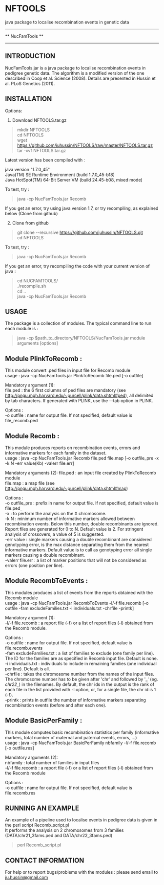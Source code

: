 # NFTOOLS
java package to localise recombination events in genetic data


*************************
**     NucFamTools     **
*************************




INTRODUCTION
------------

NucFamTools.jar is a java package to localise recombination events in pedigree genetic data. The algorithm is a modified version of the one described in Coop et al. Science (2008). Details are presented in Hussin et al. PLoS Genetics (2011).



INSTALLATION
------------

Options:

1) Download NFTOOLS.tar.gz

> mkdir NFTOOLS  
> cd NFTOOLS  
> wget https://github.com/juhussin/NFTOOLS/raw/master/NFTOOLS.tar.gz  
> tar -xvf NFTOOLS.tar.gz  

Latest version has been compiled with :

java version "1.7.0_45"  
Java(TM) SE Runtime Environment (build 1.7.0_45-b18)  
Java HotSpot(TM) 64-Bit Server VM (build 24.45-b08, mixed mode)  

To test, try :

> java -cp NucFamTools.jar Recomb

If you get an error, try using java version 1.7, or try recompiling, as explained below (Clone from github)


2) Clone from github

> git clone --recursive https://github.com/juhussin/NFTOOLS.git  
> cd NFTOOLS  

To test, try :

> java -cp NucFamTools.jar Recomb

If you get an error, try recompiling the code with your current version of java :

> cd NUCFAMTOOLS/  
> ./recompile.sh  
> cd ..  
> java -cp NucFamTools.jar Recomb  



USAGE
-----

The package is a collection of modules. The typical command line to run each module is :

> java -cp $path_to_directory/NFTOOLS/NucFamTools.jar module arguments [options]


Module PlinkToRecomb :
--------------------
This module convert .ped files in input file for Recomb module   
 usage : java -cp NucFamTools.jar PlinkToRecomb file.ped [-o outfile]

Mandatory argument (1):  
 file.ped : the 6 first columns of ped files are mandatory (see http://pngu.mgh.harvard.edu/~purcell/plink/data.shtml#ped), all delimited by tab characters. If generated with PLINK, use the --tab option in PLINK.  

Options :  
 -o outfile : name for output file. If not specified, default value is file\_recomb.ped  
 


Module Recomb :
-------------
This module produces reports on recombination events, errors and informative markers for each family in the dataset.  
 usage : java -cp NucFamTools.jar Recomb file.ped file.map [-o outfile_pre -x -k N -err value(Kb) -valerr file.err]

Mandatory arguments (2):
 file.ped : an input file created by PlinkToRecomb module  
 file.map : a map file (see http://pngu.mgh.harvard.edu/~purcell/plink/data.shtml#map)  

Options :  
 -o outfile_pre : prefix in name for output file. If not specified, default value is file.ped\_   
 -x : to perform the analysis on the X chromosome.  
 -k N : minimum number of informative markers allowed between recombination events. Below this number, double recombinants are ignored. Report files are generated for 0 to N. Default value is 2. For stringent analysis of crossovers, a value of 5 is suggested.  
 -err value : single markers causing a double recombinant are considered genotyping error, <value> is the max distance separating them from the nearest informative markers. Default value is to call as genotyping error all single markers causing a double recombinant.  
 -valerr file.err : a list of marker positions that will not be considered as errors (one position per line).  


Module RecombToEvents :
---------------------
This modules produces a list of events from the reports obtained with the Recomb module  
 usage : java -cp NucFamTools.jar RecombToEvents -l/-f file.recomb [-o outfile -fam excludeFamilies.txt -i individuals.txt -chrfile -printk]

Mandatory argument (1):  
 -l/-f file.recomb : a report file (-f) or a list of report files (-l) obtained from the Recomb module.

Options :  
 -o outfile : name for output file. If not specified, default value is file.recomb.events  
 -fam excludeFamilies.txt : a list of families to exclude (one family per line). The ID for the families are as specified in Recomb input file. Default is none.  
 -i individuals.txt : individuals to include in remaining families (one individual per line). Default is all.  
 -chrfile : takes the chromosome number from the names of the input files. The chromosome number has to be given after 'chr' and followed by '\_' (eg. *chr22\_*) in the filenames. By default, the chr ids in the output is the rank of each file in the list provided with -l option, or, for a single file, the chr id is 1 (-f).   
 -printk : prints in outfile the number of informative markers separating recombination events (before and after each one).  



Module BasicPerFamily :
---------------------
This module computes basic recombination statistics per family (informative markers, total number of maternal and paternal events, errors, ...)  
 usage : java -cp NucFamTools.jar BasicPerFamily nbfamily -l/-f file.recomb [-o outfile.res]

Mandatory arguments (2):  
 nbfamily : total number of families in input files  
 -l/-f file.recomb : a report file (-f) or a list of report files (-l) obtained from the Recomb module  

Options :  
 -o outfile : name for output file. If not specified, default value is file.recomb.res




RUNNING AN EXAMPLE
------------------

An example of a pipeline used to localise events in pedigree data is given in the perl script Recomb\_script.pl  
It performs the analysis on 2 chromosomes from 3 families (DATA/chr21\_3fams.ped and DATA/chr22\_3fams.ped)  

> perl Recomb\_script.pl




CONTACT INFORMATION
-------------------

For help or to report bugs/problems with the modules : please send email to ju.hussin@gmail.com
